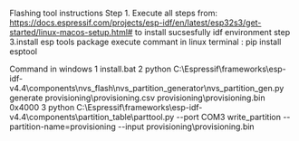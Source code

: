 Flashing tool instructions 
Step 1.
Execute all steps from: https://docs.espressif.com/projects/esp-idf/en/latest/esp32s3/get-started/linux-macos-setup.html#
to install sucsesfully idf environment
step 3.install esp tools package 
execute commant in linux terminal : pip install esptool



Command in windows 
1 install.bat
2 python C:\Espressif\frameworks\esp-idf-v4.4\components\nvs_flash\nvs_partition_generator\nvs_partition_gen.py generate provisioning\provisioning.csv provisioning\provisioning.bin 0x4000
3 python C:\Espressif\frameworks\esp-idf-v4.4\components\partition_table\parttool.py --port COM3 write_partition --partition-name=provisioning --input provisioning\provisioning.bin



